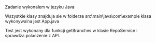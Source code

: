 
Zadanie wykonalem w jezyku Java

Wszystkie klasy znajduja sie w folderze src\main\java\com\example
klasa wykonywalna jest App.java

Test jest wykonany dla funkcji getBranches w klasie RepoService i sprawdza polaczenie z API.
